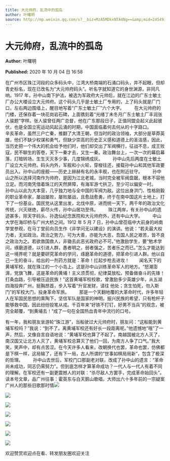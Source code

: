 ```yaml
---
title: 大元帅府，乱流中的孤岛
author: 叶曙明
source: http://mp.weixin.qq.com/s?__biz=MzA5MDkxNTA4Ng==&amp;mid=2454910122&amp;idx=1&amp;sn=a9b0797e52605ba39d0d0032e20c7b0f&amp;chksm=87a23ccbb0d5b5dd6ca768cd1805917eefe21719d5547bda00ae30c241740c8f2f87f737bf09#rd
---
```


# 大元帅府，乱流中的孤岛

**Author:** 叶曙明

**Published:** 2020 年 10 月 04 日 16:58

在广州市区珠江河段的众多码头中，江湾大桥南端的石涌口码头，并不起眼，但却青史标名，现在已改名为“大元帅府码头”。听名字就知道它的身世渊源，非同凡响。1917 年，孙中山南下护法，被选为军政府大元帅后，就在江边的广东士敏土厂办公大楼设立大元帅府。这个码头几乎是士敏土厂专用的，上了码头就是厂门口，左右两边围墙上，醒目地写着“广东士敏土厂”六个大字。        在大元帅府的门楼，还保存着一块花岗岩石碑，上面镌刻着“光绪丁未冬月广东士敏土厂丰润张人骏题”字样。张人骏曾任两广总督，他在广东那段日子，正值同盟会起义此起彼伏，也是全国立宪运动风起云涌的时期，中国面临着何去何从的十字路口。        辛亥革命，虽然三户亡秦，推翻了大清王朝，但当时的政治领袖，大部分是草莽英雄，他们不缺少权谋和勇气，但缺少崇高的历史正义感和道德上的圣洁感，因此，当历史把一个伟大的机会给予他们时，他们却交出了军阀横行，征战不息，成王败寇，民不聊生的答卷，天下一秦才去，又生一秦。政治舞台上，一次一次的幕启幕落，灯暗转场，生生灭灭多少事，几度锦绣成灰。        孙中山先后两度在士敏土厂设立大元帅府。码头内外，军舰和小火轮，穿梭往还，接载孙中山和其他军政要员出入。孙中山的座舰——历史上赫赫有名的永丰舰，也在附近驻守。        孙中山之所以选择河南作为帅府，是因为江北老城，当时完全被军阀盘踞，根本不容他立足。而河南凭借着珠江的天然屏障，有海军游弋拱卫，至少可以偏安一时。        孙中山以此为大本营，几乎独力地与全中国的军阀为敌。这位出身洪门、性格刚毅的职业革命家，屡战屡败，屡败屡战，且愈战愈勇，终于在南中国这片土地上，打下了一份基业。国民党从这里出发，北伐中原，进而统一天下。两千年的政治文化传统，兴灭继绝，薪尽火传，孙中山居功至伟。        珠江两岸，有关孙中山的遗迹甚多，除天字码头、孙逸仙纪念医院和大元帅府外，还有中山大学。        中山大学在海印桥与广州大桥之间。1912 年 5 月 7 日，孙中山曾莅临中大前身的岭南学堂参观，在马丁堂前向员生作《非学问无以建设》的演讲。他说：“若夫最大权力者，无如政治。政治之势力，可为大善，亦能为大恶，吾国人民之艰苦，皆不良之政治为之。若欲救国救人，非锄去此恶劣政府必不可。”他激励学生，要“勉术学问，琢磨道德，以引进人群，愚者明之，弱者强之，苦者乐之而已。”怎么才能达到这一境界呢？就是要研究革命的学问，琢磨革命的道德，把革命引进人群。他以自己一生的奋斗，给出的一剂药方就是：革命！扛起步枪去进攻！        闻名天下的黄埔军校，就在珠江的一个小岛上。这是孙中山训练革命军人的地方。“怒潮澎湃，党旗飞舞，这是革命的黄埔！主义须贯彻，纪律莫放松，预备做奋斗的先锋！打条血路，引导被压迫民族！”这首黄埔军校校歌，曾激励多少英雄少年，从五湖四海投奔广州，挺胸昂首，步入写着“升官发财，请往 他处；贪生怕死，勿入斯门”的军校大门，投身革命军旅。        那是一个天翻地覆的大革命时代，许多年轻人在军国民思想的熏陶下，坚信军队是国家的神明，振兴民族的希望，只有枪杆子能够救中国，因此纷纷投笔从戎。千百年来“好铁不打钉，好男不当兵”的观念，被完全颠覆，“到黄埔去！”成了一句在全国热血青年中流行的口号。

有一年，我和朋友坐游轮“珠江游”，当船驶过大元帅府时，朋友问：“这船能到黄埔军校吗？”我说：“到不了。离黄埔军校还有好长一段距离呢。”他遗憾地“哦”了一声，然后，又像自言自语地说：“黄埔军校也算了不起了。南越国被北方人灭了，南汉国又让北方人灭了，黄埔军校总算灭了他们一回，为南方人争了口气。”我大笑，笑声中，却有点苦涩。在今天许多人看来，改朝换代也罢，革命也罢，仿佛都是下棋一样，这局输了，还有下一局，古人所谓的“世事如棋局局新”，包含了极深的哲理。        孙中山去世后，军校门口那副老对联，改成了孙中山的遗言：“革命尚未成功，同志仍需努力”。但到底怎样才算革命成功？一代人与一代人有着不同的理解。在军校还有一副更震撼人的对联：“杀尽敌人方罢手，完成革命始回头”。读本号文章，品广州往事：霍英东与白天鹅山歌唱，大师出六十多年前的一宗疑案广州人的那些旧歌那时情![](https://mmbiz.qpic.cn/mmbiz_jpg/PJWG74pLsMZDjBZnX1cNvNnOAnqmW9z3O1h3Yx9IIwxg7V7bnDtDojCvribmlRMIH23zprj10fPXFrrTPOVico2Q/640)

![](https://mmbiz.qpic.cn/mmbiz_jpg/PJWG74pLsMZDjBZnX1cNvNnOAnqmW9z3fic3WAGrtQwvUGRlQk5dQNL9rNygyzveLiaSsaqc8iaUSv3BpOVbvw7lQ/640)

![](https://mmbiz.qpic.cn/mmbiz_jpg/PJWG74pLsMZDjBZnX1cNvNnOAnqmW9z3AW7NKLzkjeABhBBFPJW6BbQz4Ojoz9lbMibApYyRG7CMCM6nl6ibd8Bw/640)

![](https://mmbiz.qpic.cn/mmbiz_jpg/PJWG74pLsMZDjBZnX1cNvNnOAnqmW9z3zq7jnfTIx56b5RE6jSK8vVqnvOSnOgZFoWbOXr1eErJZt34aqgiapBQ/640)

![](https://mmbiz.qpic.cn/mmbiz_png/Ljib4So7yuWiamR8LqSf5XNgEGLZyzlHcfQnmaHEMfzZaIZX2H7RguAJRcELHm49icic1SOORU58e57fwKRFOFxVCg/640?wx_fmt=png)

![](https://mmbiz.qpic.cn/mmbiz_jpg/PJWG74pLsMZDjBZnX1cNvNnOAnqmW9z3C1BbjAWQ6DXlicoDx7YXfgYVTzic5uGely5RmsANTY0ylfRQKGXhpAgA/640)

![](https://mmbiz.qpic.cn/mmbiz_png/Ljib4So7yuWiamR8LqSf5XNgEGLZyzlHcfqTF9dbic86IygCx2BbbRj4AO7oxxjhiaFLLn1gf37DicZRicC0szr2ibcDA/640?wx_fmt=png)

欢迎赞赏欢迎点在看、转发朋友圈欢迎关注
